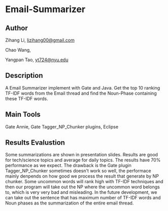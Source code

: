 Email-Summarizer
================


Author
--------------
Zihang Li, lizihang00@gmail.com
  
  Chao Wang, 
  
  Yangpan Tao, yt724@nyu.edu

Description
--------------
A Email Summarizer implement with Gate and Java. Get the top 10 ranking TF-IDF words from the Email thread and find the Noun-Phase containing these TF-IDF words.

Main Tools
--------------
Gate Annie, Gate Tagger_NP_Chunker plugins, Eclipse

Results Evalustion
--------------
Some summarizations are shown in presentation slides. Results are good for tech/science topics and average for daily topics. The results have 70% performance as we expect. The drawback is the Gate plugin Tagger_NP_Chunker sometimes doesn't work so well, the performace mainly denpends on how good we process the result that generate by NP chunker.
Some uncommon words will rank high with TF-IDF techniques and then our program will take out the NP where the uncommon word belongs to, which is very very bad and misleading. 
In the future development, we can take out the sentence that has maximum number of TF-IDF words and Noun phases as the summarization of the entire email thread.









